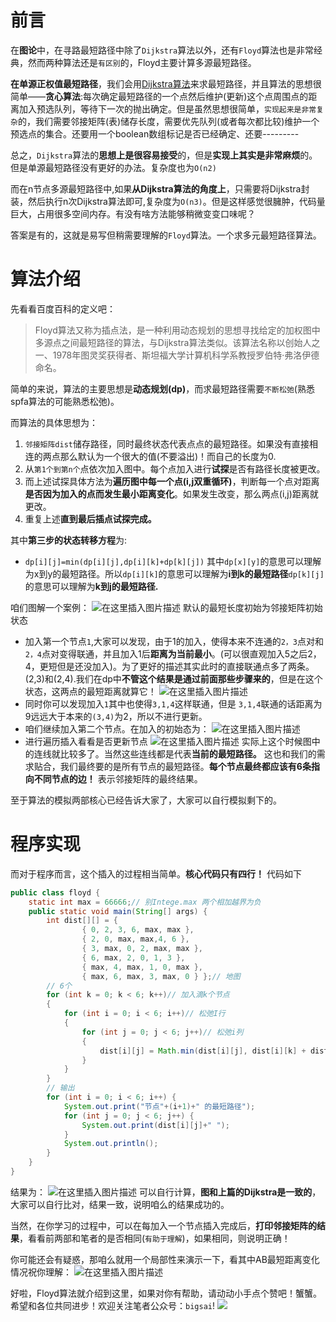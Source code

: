 ﻿

# 前言
在**图论**中，在寻路最短路径中除了`Dijkstra`算法以外，还有`Floyd`算法也是非常经典，然而两种算法还是`有区别`的，Floyd主要计算多源最短路径。

**在单源正权值最短路径**，我们会用[Dijkstra算法](https://blog.csdn.net/qq_40693171/article/details/100555636)来求最短路径，并且算法的思想很简单——**贪心算法**:每次确定最短路径的一个点然后维护(更新)这个点周围点的距离加入预选队列，等待下一次的抛出确定。但是虽然思想很简单，`实现起来是非常复杂`的，我们需要邻接矩阵(表)储存长度，需要优先队列(或者每次都比较)维护一个预选点的集合。还要用一个boolean数组标记是否已经确定、还要---------

总之，`Dijkstra`算法的**思想上是很容易接受**的，但是**实现上其实是非常麻烦**的。但是单源最短路径没有更好的办法。复杂度也为`O(n2)`

而在n节点多源最短路径中,如果**从Dijkstra算法的角度上**，只需要将Dijkstra封装，然后执行n次Dijkstra算法即可,复杂度为`O(n3)`。但是这样感觉很臃肿，代码量巨大，占用很多空间内存。有没有啥方法能够稍微变变口味呢？

答案是有的，这就是易写但稍需要理解的`Floyd`算法。一个求多元最短路径算法。

# 算法介绍
先看看百度百科的定义吧：
>Floyd算法又称为插点法，是一种利用动态规划的思想寻找给定的加权图中多源点之间最短路径的算法，与Dijkstra算法类似。该算法名称以创始人之一、1978年图灵奖获得者、斯坦福大学计算机科学系教授罗伯特·弗洛伊德命名。

简单的来说，算法的主要思想是**动态规划(dp)**，而求最短路径需要`不断松弛`(熟悉spfa算法的可能熟悉松弛)。

而算法的具体思想为：
1. `邻接矩阵dist`储存路径，同时最终状态代表点点的最短路径。如果没有直接相连的两点那么默认为一个很大的值(不要溢出)！而自己的长度为0.
2. 从`第1个到第n个`点依次加入图中。每个点加入进行**试探**是否有路径长度被更改。
3. 而上述试探具体方法为**遍历图中每一个点(i,j双重循环)**，判断每一个点对距离**是否因为加入的点而发生最小距离变化**。如果发生改变，那么两点(i,j)距离就更改。
4. 重复上述**直到最后插点试探完成。**

其中**第三步的状态转移方程**为:
- `dp[i][j]=min(dp[i][j],dp[i][k]+dp[k][j])`
其中`dp[x][y]`的意思可以理解为x到y的最短路径。所以`dp[i][k]`的意思可以理解为**i到k的最短路径**`dp[k][j]`的意思可以理解为**k到j的最短路径.**

咱们图解一个案例：
![在这里插入图片描述](https://img-blog.csdnimg.cn/20190927133023205.png?x-oss-process=image/watermark,type_ZmFuZ3poZW5naGVpdGk,shadow_10,text_aHR0cHM6Ly9ibG9nLmNzZG4ubmV0L3FxXzQwNjkzMTcx,size_1,color_FFFFFF,t_70)
默认的最短长度初始为邻接矩阵初始状态
- 加入第一个节点`1`,大家可以发现，由于1的加入，使得本来不连通的`2，3`点对和`2，4`点对变得联通，并且加入1后**距离为当前最小**。(可以很直观加入5之后2，4，更短但是还没加入)。为了更好的描述其实此时的直接联通点多了两条。(2,3)和(2,4).我们在dp中**不管这个结果是通过前面那些步骤来的**，但是在这个状态，这两点的最短距离就算它！
![在这里插入图片描述](https://img-blog.csdnimg.cn/20190927132904369.png?x-oss-process=image/watermark,type_ZmFuZ3poZW5naGVpdGk,shadow_10,text_aHR0cHM6Ly9ibG9nLmNzZG4ubmV0L3FxXzQwNjkzMTcx,size_1,color_FFFFFF,t_70)
- 同时你可以发现加入`1`其中也使得`3,1,4`这样联通，但是 	`3,1,4`联通的话距离为9远远大于本来的`(3,4)`为2，所以不进行更新。
- 咱们继续加入第二个节点。在加入的初始态为：
![在这里插入图片描述](https://img-blog.csdnimg.cn/20190927132826556.png?x-oss-process=image/watermark,type_ZmFuZ3poZW5naGVpdGk,shadow_10,text_aHR0cHM6Ly9ibG9nLmNzZG4ubmV0L3FxXzQwNjkzMTcx,size_1,color_FFFFFF,t_70)
- 进行遍历插入看看是否更新节点
![在这里插入图片描述](https://img-blog.csdnimg.cn/20190927132413212.png?x-oss-process=image/watermark,type_ZmFuZ3poZW5naGVpdGk,shadow_10,text_aHR0cHM6Ly9ibG9nLmNzZG4ubmV0L3FxXzQwNjkzMTcx,size_1,color_FFFFFF,t_70)
实际上这个时候图中的连线就比较多了。当然这些连线都是代表**当前的最短路径。** 这也和我们的需求贴合，我们最终要的是所有节点的最短路径。**每个节点最终都应该有6条指向不同节点的边！** 表示邻接矩阵的最终结果。

至于算法的模拟两部核心已经告诉大家了，大家可以自行模拟剩下的。

# 程序实现

而对于程序而言，这个插入的过程相当简单。**核心代码只有四行！**
代码如下

```java
public class floyd {
	static int max = 66666;// 别Intege.max 两个相加越界为负
	public static void main(String[] args) {
		int dist[][] = {
				{ 0, 2, 3, 6, max, max }, 
				{ 2, 0, max, max,4, 6 }, 
				{ 3, max, 0, 2, max, max },
				{ 6, max, 2, 0, 1, 3 }, 
				{ max, 4, max, 1, 0, max }, 
				{ max, 6, max, 3, max, 0 } };// 地图
		// 6个
		for (int k = 0; k < 6; k++)// 加入滴k个节点
		{
			for (int i = 0; i < 6; i++)// 松弛I行
			{
				for (int j = 0; j < 6; j++)// 松弛i列
				{
					dist[i][j] = Math.min(dist[i][j], dist[i][k] + dist[k][j]);
				}
			}
		}
		// 输出
		for (int i = 0; i < 6; i++) {
			System.out.print("节点"+(i+1)+" 的最短路径");
			for (int j = 0; j < 6; j++) {
				System.out.print(dist[i][j]+" ");
			}
			System.out.println();
		}
	}
}

```
结果为：
![在这里插入图片描述](https://img-blog.csdnimg.cn/20190927234437994.png?x-oss-process=image/watermark,type_ZmFuZ3poZW5naGVpdGk,shadow_10,text_aHR0cHM6Ly9ibG9nLmNzZG4ubmV0L3FxXzQwNjkzMTcx,size_1,color_FFFFFF,t_70)
可以自行计算，**图和上篇的Dijkstra是一致的**，大家可以自行比对，结果一致，说明咱么的结果成功的。

当然，在你学习的过程中，可以在每加入一个节点插入完成后，**打印邻接矩阵的结果**，看看前两部和笔者的是否相同(`有助于理解`)，如果相同，则说明正确！

你可能还会有疑惑，那咱么就用一个局部性来演示一下，看其中AB最短距离变化情况祝你理解：
![在这里插入图片描述](https://img-blog.csdnimg.cn/20190927184618497.png?x-oss-process=image/watermark,type_ZmFuZ3poZW5naGVpdGk,shadow_10,text_aHR0cHM6Ly9ibG9nLmNzZG4ubmV0L3FxXzQwNjkzMTcx,size_1,color_FFFFFF,t_70)

好啦，Floyd算法就介绍到这里，如果对你有帮助，请动动小手点个赞吧！蟹蟹。
希望和各位共同进步！欢迎关注笔者公众号：`bigsai`!
<img src="http://biggsai.com/bigsai.png">
